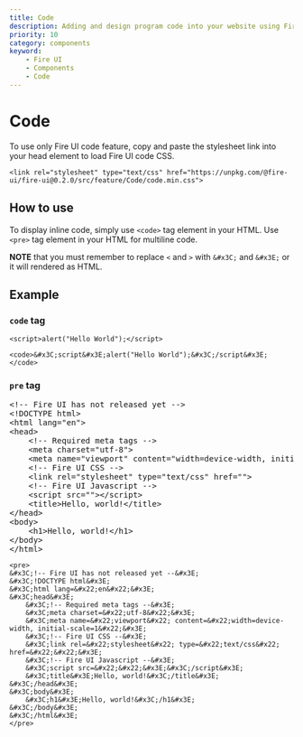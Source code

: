 ```yaml
---
title: Code
description: Adding and design program code into your website using Fire UI code. 
priority: 10
category: components
keyword: 
    - Fire UI
    - Components
    - Code
---
```

# Code
To use only Fire UI code feature, copy and paste the stylesheet link into your head element to load Fire UI code CSS.
```
<link rel="stylesheet" type="text/css" href="https://unpkg.com/@fire-ui/fire-ui@0.2.0/src/feature/Code/code.min.css">
```
<div class="division">

## How to use

To display inline code, simply use `<code>` tag element in your HTML. Use `<pre>` tag element in your HTML for multiline code.

**NOTE** that you must remember to replace `<` and `>` with `&#x3C;` and `&#x3E;` or it will rendered as HTML.

</div>
<div class="division">

## Example

<div class="my-5">

### `code` tag
`<script>alert("Hello World");</script>`

```
<code>&#x3C;script&#x3E;alert("Hello World");&#x3C;/script&#x3E;</code>
```
</div>
<div class="my-5">

### `pre` tag
<pre>
&#x3C;!-- Fire UI has not released yet --&#x3E;                
&#x3C;!DOCTYPE html&#x3E;
&#x3C;html lang=&#x22;en&#x22;&#x3E;
&#x3C;head&#x3E;
    &#x3C;!-- Required meta tags --&#x3E;
    &#x3C;meta charset=&#x22;utf-8&#x22;&#x3E;
    &#x3C;meta name=&#x22;viewport&#x22; content=&#x22;width=device-width, initial-scale=1&#x22;&#x3E;
    &#x3C;!-- Fire UI CSS --&#x3E;
    &#x3C;link rel=&#x22;stylesheet&#x22; type=&#x22;text/css&#x22; href=&#x22;&#x22;&#x3E;
    &#x3C;!-- Fire UI Javascript --&#x3E;
    &#x3C;script src=&#x22;&#x22;&#x3E;&#x3C;/script&#x3E;
    &#x3C;title&#x3E;Hello, world!&#x3C;/title&#x3E;
&#x3C;/head&#x3E;
&#x3C;body&#x3E;
    &#x3C;h1&#x3E;Hello, world!&#x3C;/h1&#x3E;
&#x3C;/body&#x3E;
&#x3C;/html&#x3E;
</pre>
```
<pre>
&#x3C;!-- Fire UI has not released yet --&#x3E;                
&#x3C;!DOCTYPE html&#x3E;
&#x3C;html lang=&#x22;en&#x22;&#x3E;
&#x3C;head&#x3E;
    &#x3C;!-- Required meta tags --&#x3E;
    &#x3C;meta charset=&#x22;utf-8&#x22;&#x3E;
    &#x3C;meta name=&#x22;viewport&#x22; content=&#x22;width=device-width, initial-scale=1&#x22;&#x3E;
    &#x3C;!-- Fire UI CSS --&#x3E;
    &#x3C;link rel=&#x22;stylesheet&#x22; type=&#x22;text/css&#x22; href=&#x22;&#x22;&#x3E;
    &#x3C;!-- Fire UI Javascript --&#x3E;
    &#x3C;script src=&#x22;&#x22;&#x3E;&#x3C;/script&#x3E;
    &#x3C;title&#x3E;Hello, world!&#x3C;/title&#x3E;
&#x3C;/head&#x3E;
&#x3C;body&#x3E;
    &#x3C;h1&#x3E;Hello, world!&#x3C;/h1&#x3E;
&#x3C;/body&#x3E;
&#x3C;/html&#x3E;
</pre>
```

</div>

</div>
